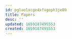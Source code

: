 ```yaml
---
id: pglaolxcge4xfvgoph3je89
title: Papers
desc: ''
updated: 1659187495553
created: 1659187495553
---
```

